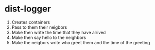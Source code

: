 # dist-logger

1. Creates containers
2. Pass to them their neigbors
3. Make then write the time that they have alrived
4. Make then say hello to the neighbors
5. Make the neigbors write who greet them and the time of the greeting
